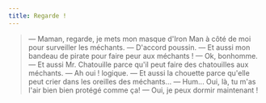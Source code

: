 ```yaml
---
title: Regarde !
---
```


> — Maman, regarde, je mets mon masque d'Iron Man à côté de moi pour surveiller les méchants.
> — D'accord poussin.
> — Et aussi mon bandeau de pirate pour faire peur aux méchants !
> — Ok, bonhomme.
> — Et aussi Mr. Chatouille parce qu'il peut faire des chatouilles aux méchants.
> — Ah oui ! logique.
> — Et aussi la chouette parce qu'elle peut crier dans les oreilles des méchants...
> — Hum... Oui, là, tu m'as l'air bien bien protégé comme ça!
> — Oui, je peux dormir maintenant !
